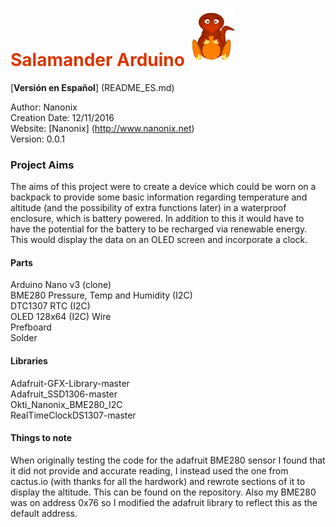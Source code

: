 # <span style="color:#D93600">Salamander Arduino</span> ![IMAGE](salamander.png)

[**Versión en Español**] (README_ES.md)

Author:             Nanonix  
Creation Date:      12/11/2016  
Website:            [Nanonix] (http://www.nanonix.net)  
Version:            0.0.1

### Project Aims

The aims of this project were to create a device which could be worn on a backpack to provide some basic information regarding temperature and altitude (and the possibility of extra functions later) in a waterproof enclosure, which is battery powered. In addition to this it would have to have the potential for the battery to be recharged via renewable energy. This would display the data on an OLED screen and incorporate a clock.

#### Parts

Arduino Nano v3 (clone)  
BME280 Pressure, Temp and Humidity (I2C)  
DTC1307 RTC (I2C)  
OLED 128x64 (I2C)
Wire  
Prefboard  
Solder  

#### Libraries

Adafruit-GFX-Library-master  
Adafruit_SSD1306-master   	
Okti_Nanonix_BME280_I2C  
RealTimeClockDS1307-master  

#### Things to note

When originally testing the code for the adafruit BME280 sensor I found that it did not provide and accurate reading, I instead used the one from cactus.io (with thanks for all the hardwork) and rewrote sections of it to display the altitude. This can be found on the repository. Also my BME280 was on address 0x76 so I modified the adafruit library to reflect this as the default address.
